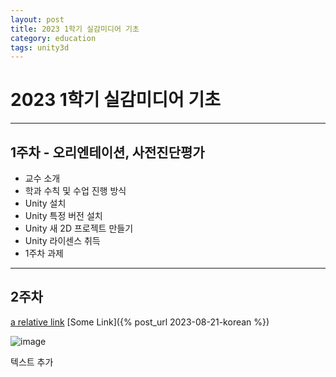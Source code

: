 ```yaml
---
layout: post
title: 2023 1학기 실감미디어 기초
category: education
tags: unity3d
---
```


# 2023 1학기 실감미디어 기초

---
## 1주차 - 오리엔테이션, 사전진단평가
* 교수 소개
* 학과 수칙 및 수업 진행 방식
* Unity 설치
* Unity 특정 버전 설치
* Unity 새 2D 프로젝트 만들기
* Unity 라이센스 취득
* 1주차 과제
---
## 2주차
[a relative link](2023-08-21-korean.md)
[Some Link]({% post_url 2023-08-21-korean %})

![image](https://github.com/gunug/gunug.github.io/assets/52345276/d72894ee-b37d-497f-8223-c08bb38dad74)

텍스트 추가
